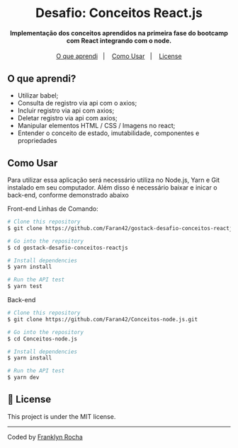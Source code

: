<h1 align="center">
    Desafio: Conceitos React.js
</h1>
<h4 align="center">
  Implementação dos conceitos aprendidos na primeira fase do bootcamp com React integrando com o node.
</h4>

<p align="center">
  <a href="#o-que-aprendi">O que aprendi</a>&nbsp;&nbsp;&nbsp;|&nbsp;&nbsp;&nbsp;
  <a href="#como-usar">Como Usar</a>&nbsp;&nbsp;&nbsp;|&nbsp;&nbsp;&nbsp;
  <a href="#memo-license">License</a>
</p>

## O que aprendi?
- Utilizar babel;
- Consulta de registro via api com o axios;
- Incluir registro via api com axios;
- Deletar registro via api com axios;
- Manipular elementos HTML / CSS / Imagens no react;
- Entender o conceito de estado, imutabilidade, componentes e propriedades

## Como Usar
Para utilizar essa aplicação será necessário utiliza no Node.js, Yarn e Git instalado em seu computador. Além disso é necessário baixar e inicar o back-end, conforme demonstrado abaixo 

Front-end
Linhas de Comando:

```bash
# Clone this repository
$ git clone https://github.com/Faran42/gostack-desafio-conceitos-reactjs.git

# Go into the repository
$ cd gostack-desafio-conceitos-reactjs

# Install dependencies
$ yarn install

# Run the API test
$ yarn test
```

Back-end
```bash
# Clone this repository
$ git clone https://github.com/Faran42/Conceitos-node.js.git

# Go into the repository
$ cd Conceitos-node.js

# Install dependencies
$ yarn install

# Run the API test
$ yarn dev
```

## :memo: License
This project is under the MIT license.

---

Coded by [Franklyn Rocha](https://www.linkedin.com/in/franklyn-rocha/)
